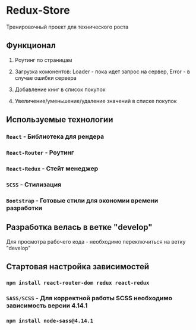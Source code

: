 # Redux-Store
Тренировочный проект для технического роста

## Функционал

1) Роутинг по страницам

2) Загрузка комонентов: Loader - пока идет запрос на сервер, Error - в случае ошибки сервера

3) Добавление книг в список покупок

4) Увеличение/уменьшение/удаление значений в списке покупок


## Используемые технологии
### `React` - Библиотека для рендера
### `React-Router` - Роутинг
### `React-Redux` - Стейт менеджер
### `SCSS` - Стилизация
### `Bootstrap` - Готовые стили для экономии времени разработки

## Разработка велась в ветке "develop"
Для просмотра рабочего кода - необходимо переключиться на ветку "develop"


## Стартовая настройка зависимостей
### `npm install react-router-dom redux react-redux`

### `SASS/SCSS` - Для корректной работы SCSS необходимо зависимость версии 4.14.1

### `npm install node-sass@4.14.1`






